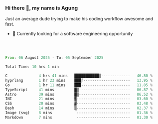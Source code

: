 ### Hi there 👋, my name is Agung
Just an average dude trying to make his coding workflow awesome and fast.

<!--
**agungfir98/agungfir98** is a ✨ _special_ ✨ repository because its `README.md` (this file) appears on your GitHub profile.
-->

- 🔭 Currently looking for a software engineering opportunity
<br/>
<br/>
<!--START_SECTION:waka-->

```rust
From: 06 August 2025 - To: 05 September 2025

Total Time: 10 hrs 1 min

C              4 hrs 41 mins   ███████████▒-------------   46.80 %
hyprlang       1 hr 23 mins    ███░---------------------   13.95 %
Go             1 hr 11 mins    ███----------------------   11.85 %
TypeScript     41 mins         █▒-----------------------   06.87 %
Astro          39 mins         █▒-----------------------   06.52 %
INI            21 mins         ▓------------------------   03.60 %
CSS            20 mins         ▓------------------------   03.48 %
Bash           14 mins         ▒------------------------   02.37 %
Image (svg)    8 mins           ------------------------   01.36 %
Markdown       7 mins           ------------------------   01.30 %
```

<!--END_SECTION:waka-->
